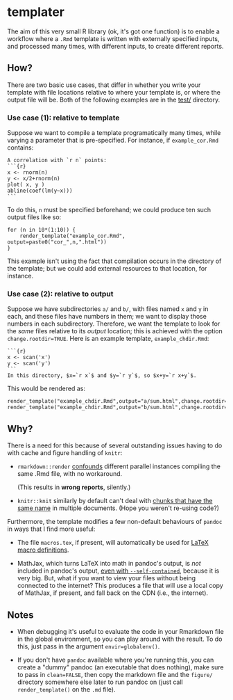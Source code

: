 templater
=========

The aim of this very small R library (ok, it's got one function)
is to enable a workflow where a `.Rmd` template
is written with externally specified inputs, 
and processed many times, with different inputs, to create different reports.

## How?

There are two basic use cases, that differ in whether you write your template 
with file locations relative to where your template is,
or where the output file will be.
Both of the following examples are in the [test/](test/) directory.

### Use case (1): relative to template

Suppose we want to compile a template programatically many times,
while varying a parameter that is pre-specified.
For instance, if `example_cor.Rmd` contains:
````
A correlation with `r n` points:
```{r}
x <- rnorm(n)
y <- x/2+rnorm(n)
plot( x, y )
abline(coef(lm(y~x)))
```
````
To do this, `n` must be specified beforehand;
we could produce ten such output files like so:
```
for (n in 10*(1:10)) {
    render_template("example_cor.Rmd", output=paste0("cor_",n,".html"))
}
```
This example isn't using the fact that compilation occurs in the directory of the template;
but we could add external resources to that location, for instance.

### Use case (2): relative to output

Suppose we have subdirectories `a/` and `b/`, with files named `x` and `y` in each, and these files have numbers in them;
we want to display those numbers in each subdirectory.
Therefore, we want the template to look for the *same* files relative to its *output* location;
this is achieved with the option `change.rootdir=TRUE`.
Here is an example template, `example_chdir.Rmd`:
````
```{r}
x <- scan('x')
y <- scan('y')
```
In this directory, $x=`r x`$ and $y=`r y`$, so $x+y=`r x+y`$.
````
This would be rendered as:
```
render_template("example_chdir.Rmd",output="a/sum.html",change.rootdir=TRUE)
render_template("example_chdir.Rmd",output="b/sum.html",change.rootdir=TRUE)
```


## Why?

There is a need for this because of several outstanding issues having to do with cache and figure handling of `knitr`:

- `rmarkdown::render` [confounds](https://github.com/rstudio/rmarkdown/issues/499) different parallel instances compiling the same .Rmd file, with no workaround.  

    (This results in **wrong reports**, silently.)
- `knitr::knit` similarly by default can't deal with [chunks that have the same name](https://github.com/yihui/knitr/issues/875) in multiple documents.
    (Hope you weren't re-using code?)


Furthermore, the template modifies a few non-default behaviours of `pandoc`
in ways that I find more useful:

- The file `macros.tex`, if present, will automatically be used for [LaTeX macro definitions](https://github.com/jgm/pandoc/issues/2382).

- MathJax, which turns LaTeX into math in pandoc's output, is *not* included in pandoc's output, [even with `--self-contained`](https://github.com/jgm/pandoc/issues/682),
    because it is very big. But, what if you want to view your files without being connected to the internet?
    This produces a file that will use a local copy of MathJax, if present, and fall back on the CDN (i.e., the internet).


## Notes

- When debugging it's useful to evaluate the code in your Rmarkdown file in the global environment, so you can play around with the result.
    To do this, just pass in the argument `envir=globalenv()`.

- If you don't have `pandoc` available where you're running this, you can create a "dummy" pandoc (an executable that does nothing),
    make sure to pass in `clean=FALSE`, then copy the markdown file and the `figure/` directory somewhere else later
    to run pandoc on (just call `render_template()` on the `.md` file).

